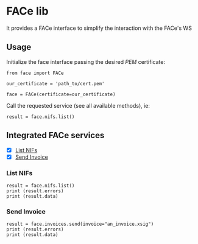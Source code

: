 # FACe lib

It provides a FACe interface to simplify the interaction with the FACe's WS

## Usage

Initialize the face interface passing the desired *PEM* certificate:

```
from face import FACe

our_certificate = 'path_to/cert.pem'

face = FACe(certificate=our_certificate)
```

Call the requested service (see all available methods), ie:

```
result = face.nifs.list()
```

## Integrated FACe services
- [x] [List NIFs](#list-nifs)
- [x] [Send Invoice](#send-invoice)

### List NIFs
```
result = face.nifs.list()
print (result.errors)
print (result.data)
```


### Send Invoice
```
result = face.invoices.send(invoice="an_invoice.xsig")
print (result.errors)
print (result.data)
```
